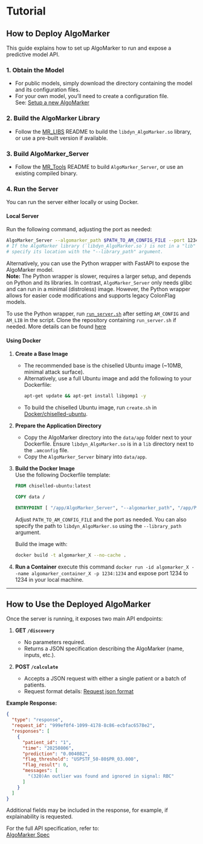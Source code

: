 # Tutorial

## How to Deploy AlgoMarker

This guide explains how to set up AlgoMarker to run and expose a predictive model API.

### 1. **Obtain the Model**
- For public models, simply download the directory containing the model and its configuration files.
- For your own model, you’ll need to create a configuration file.  
  See: [Setup a new AlgoMarker](Setup%20a%20new%20AlgoMarker)

### 2. **Build the AlgoMarker Library**
- Follow the [MR_LIBS](https://github.com/Medial-EarlySign/MR_LIBS) README to build the `libdyn_AlgoMarker.so` library, or use a pre-built version if available.

### 3. **Build AlgoMarker_Server**
- Follow the [MR_Tools](https://github.com/Medial-EarlySign/MR_Tools) README to build `AlgoMarker_Server`, or use an existing compiled binary.

### 4. **Run the Server**
You can run the server either locally or using Docker.

#### Local Server
Run the following command, adjusting the port as needed:
```bash
AlgoMarker_Server --algomarker_path $PATH_TO_AM_CONFIG_FILE --port 1234
# If the AlgoMarker library (`libdyn_AlgoMarker.so`) is not in a "lib" directory next to the config file,
# specify its location with the "--library_path" argument.
```
Alternatively, you can use the Python wrapper with FastAPI to expose the AlgoMarker model.  
**Note:** The Python wrapper is slower, requires a larger setup, and depends on Python and its libraries. In contrast, `AlgoMarker_Server` only needs glibc and can run in a minimal (distroless) image. However, the Python wrapper allows for easier code modifications and supports legacy ColonFlag models.

To use the Python wrapper, run [`run_server.sh`](https://github.com/Medial-EarlySign/MR_Tools/blob/main/AlgoMarker_python_API/run_server.sh) after setting `AM_CONFIG` and `AM_LIB` in the script. Clone the repository containing `run_server.sh` if needed.
More details can be found [here](/Python/Medial's%20C++%20API%20in%20Python/Python%20AlgoMarker%20API%20Wrapper)

#### Using Docker

1. **Create a Base Image**  
   - The recommended base is the chiselled Ubuntu image (~10MB, minimal attack surface).
   - Alternatively, use a full Ubuntu image and add the following to your Dockerfile:
     ```bash
     apt-get update && apt-get install libgomp1 -y
     ```
   - To build the chiselled Ubuntu image, run `create.sh` in [Docker/chiselled-ubuntu](https://github.com/Medial-EarlySign/MR_Scripts/tree/main/Docker/chiselled-ubuntu).

2. **Prepare the Application Directory**  
   - Copy the AlgoMarker directory into the `data/app` folder next to your Dockerfile. Ensure `libdyn_AlgoMarker.so` is in a `lib` directory next to the `.amconfig` file.
   - Copy the `AlgoMarker_Server` binary into `data/app`.

3. **Build the Docker Image**  
   Use the following Dockerfile template:
   ```Dockerfile
   FROM chiselled-ubuntu:latest

   COPY data /

   ENTRYPOINT [ "/app/AlgoMarker_Server", "--algomarker_path", "/app/PATH_TO_AM_CONFIG_FILE", "--port", "1234", "--no_print", "1" ]
   ```
   Adjust `PATH_TO_AM_CONFIG_FILE` and the port as needed. You can also specify the path to `libdyn_AlgoMarker.so` using the `--library_path` argument.

   Build the image with:
   ```bash
   docker build -t algomarker_X --no-cache .
   ```

4. **Run a Container**
   execute this command `docker run -id algomarker_X --name algomarker_container_X -p 1234:1234` and expose port 1234 to 1234 in your local machine.

---
<a id="algomarker_usage_deployed"></a>

## How to Use the Deployed AlgoMarker

Once the server is running, it exposes two main API endpoints:

1. **GET `/discovery`**  
   - No parameters required.
   - Returns a JSON specification describing the AlgoMarker (name, inputs, etc.).

2. **POST `/calculate`**  
   - Accepts a JSON request with either a single patient or a batch of patients.
   - Request format details: [Request json format](Request%20Json%20Format)

**Example Response:**
```json
{
  "type": "response",
  "request_id": "999ef0f4-1099-4178-8c86-ecbfac6578e2",
  "responses": [
    {
      "patient_id": "1",
      "time": "20250806",
      "prediction": "0.004082",
      "flag_threshold": "USPSTF_50-80$PR_03.000",
      "flag_result": 0,
      "messages": [
        "(320)An outlier was found and ignored in signal: RBC"
      ]
    }
  ]
}
```
Additional fields may be included in the response, for example, if explainability is requested.

For the full API specification, refer to:  
[AlgoMarker Spec](/SharePoint_Documents/General/AlgoMarker/RDG-04-11-33%20AM%20Library%20SW%20Version%201.1%20Software%20Design%20Document%20-%20Rev%20D.docx)